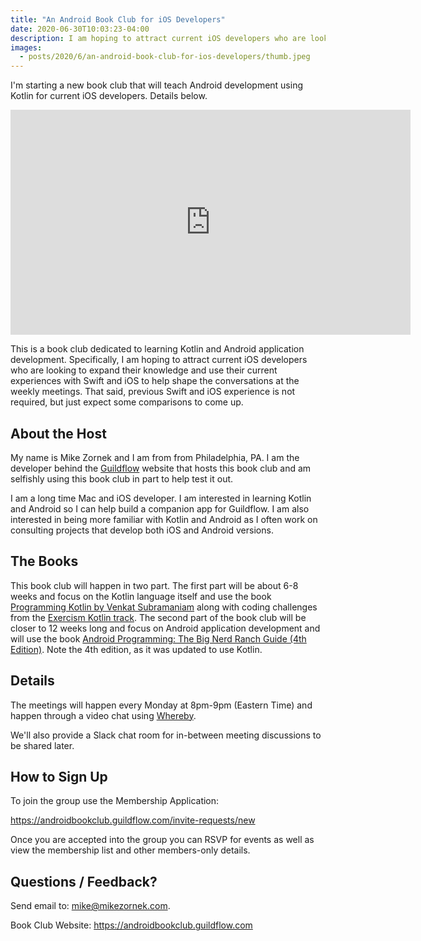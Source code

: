 ```yaml
---
title: "An Android Book Club for iOS Developers"
date: 2020-06-30T10:03:23-04:00
description: I am hoping to attract current iOS developers who are looking to expand their knowledge and use their current experiences with Swift and iOS to help shape the conversations at the weekly meetings.
images:
  - posts/2020/6/an-android-book-club-for-ios-developers/thumb.jpeg
---
```


I'm starting a new book club that will teach Android development using Kotlin for current iOS developers. Details below.

<iframe src="https://player.vimeo.com/video/434003747" width="640" height="360" frameborder="0" allow="autoplay; fullscreen" allowfullscreen></iframe>

This is a book club dedicated to learning Kotlin and Android application development. Specifically, I am hoping to attract current iOS developers who are looking to expand their knowledge and use their current experiences with Swift and iOS to help shape the conversations at the weekly meetings. That said, previous Swift and iOS experience is not required, but just expect some comparisons to come up.

## About the Host

My name is Mike Zornek and I am from from Philadelphia, PA. I am the developer behind the [Guildflow](https://guildflow.com/) website that hosts this book club and am selfishly using this book club in part to help test it out.

I am a long time Mac and iOS developer. I am interested in learning Kotlin and Android so I can help build a companion app for Guildflow. I am also interested in being more familiar with Kotlin and Android as I often work on consulting projects that develop both iOS and Android versions. 

## The Books

This book club will happen in two part. The first part will be about 6-8 weeks and focus on the Kotlin language itself and use the book [Programming Kotlin by Venkat Subramaniam](https://pragprog.com/titles/vskotlin/) along with coding challenges from the [Exercism Kotlin track](https://exercism.io/tracks/kotlin). The second part of the book club will be closer to 12 weeks long and focus on Android application development and will use the book [Android Programming: The Big Nerd Ranch Guide (4th Edition)](https://amzn.to/2BK3Vxv). Note the 4th edition, as it was updated to use Kotlin.

## Details

The meetings will happen every Monday at 8pm-9pm (Eastern Time) and happen through a video chat using [Whereby](https://whereby.com).

We'll also provide a Slack chat room for in-between meeting discussions to be shared later.

## How to Sign Up

To join the group use the Membership Application:

https://androidbookclub.guildflow.com/invite-requests/new

Once you are accepted into the group you can RSVP for events as well as view the membership list and other members-only details.

## Questions / Feedback?

Send email to: [mike@mikezornek.com](mailto:mike@mikezornek.com).

Book Club Website: https://androidbookclub.guildflow.com